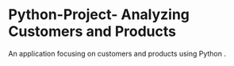 # Python-Project- Analyzing Customers and Products 
An application focusing on customers and products using Python .
